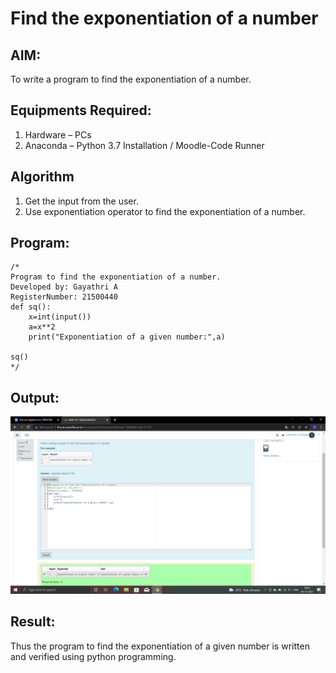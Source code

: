 # Find the exponentiation of a number

## AIM:
To write a program to find the exponentiation of a number.

## Equipments Required:
1. Hardware – PCs
2. Anaconda – Python 3.7 Installation / Moodle-Code Runner

## Algorithm
1. Get the input from the user.
2. Use exponentiation operator to find the exponentiation of a number.

## Program:
```
/*
Program to find the exponentiation of a number.
Developed by: Gayathri A
RegisterNumber: 21500440
def sq():
    x=int(input())
    a=x**2
    print("Exponentiation of a given number:",a)
    
sq()
*/
```

## Output:
![exponentiation of a number](Exponentiation.png)


## Result:
Thus the program to find the exponentiation of a given number is written and verified using python programming.
